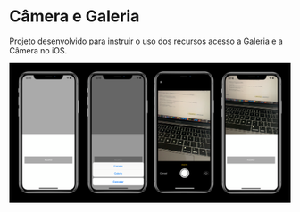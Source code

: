 # Câmera e Galeria
Projeto desenvolvido para instruir o uso dos recursos acesso a Galeria e a Câmera no iOS.

![Acessando a Camera](/imagem.png)
